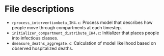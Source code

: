 # File descriptions

* `rprocess_interventionbeta_IH4.c`: Process model that describes how people move through compartments at each timestep.
* `initializer_compartment_distribute_IH4.c`: Initializer that places people into infectious classes.
* `dmeasure_deaths_aggregate.c`: Calculation of model likelihood based on observed hospitalized deaths.
